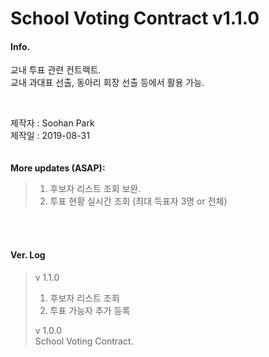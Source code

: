 # School Voting Contract v1.1.0



#### Info.  
교내 투표 관련 컨트랙트.  
교내 과대표 선출, 동아리 회장 선출 등에서 활용 가능.  
  
<br>

제작자 : Soohan Park  
제작일 : 2019-08-31  
<br>
<br>
**More updates (ASAP):**  
> 1) 후보자 리스트 조회 보완.
> 2) 투표 현황 실시간 조회 (최대 득표자 3명 or 전체)

<br>
<br>

#### Ver. Log

> v 1.1.0
> 1. 후보자 리스트 조회
> 2. 투표 가능자 추가 등록
>
> v 1.0.0  
> School Voting Contract.
